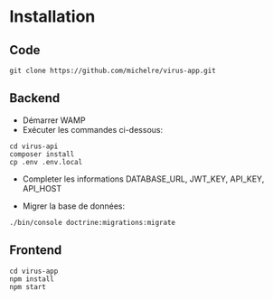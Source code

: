 # Installation

## Code

```
git clone https://github.com/michelre/virus-app.git
```


## Backend

* Démarrer WAMP
* Exécuter les commandes ci-dessous:

```
cd virus-api
composer install
cp .env .env.local
```

* Completer les informations DATABASE_URL, JWT_KEY, API_KEY, API_HOST

* Migrer la base de données:

```
./bin/console doctrine:migrations:migrate
```

## Frontend

```
cd virus-app
npm install
npm start
```
